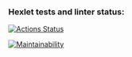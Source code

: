 ### Hexlet tests and linter status:
[![Actions Status](https://github.com/ButMaxim/python-project-49/actions/workflows/hexlet-check.yml/badge.svg)](https://github.com/ButMaxim/python-project-49/actions)

[![Maintainability](https://api.codeclimate.com/v1/badges/25f15ad33441ef6c9cea/maintainability)](https://codeclimate.com/github/ButMaxim/python-project-49/maintainability)

